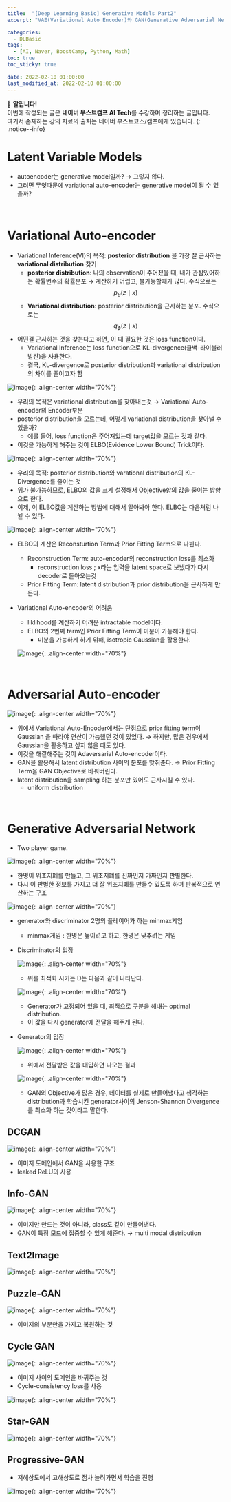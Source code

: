 ```yaml
---
title:  "[Deep Learning Basic] Generative Models Part2"
excerpt: "VAE(Variational Auto Encoder)와 GAN(Generative Adversarial Network) 대한 설명"

categories:
  - DLBasic
tags:
  - [AI, Naver, BoostCamp, Python, Math]
toc: true
toc_sticky: true

date: 2022-02-10 01:00:00
last_modified_at: 2022-02-10 01:00:00
---
```

📌 **알립니다!**<br>
이번에 작성되는 글은 **네이버 부스트캠프 AI Tech**를 수강하며 정리하는 글입니다.<br>
여기서 존재하는 강의 자료의 출처는 네이버 부스트코스/캠프에게 있습니다.
{: .notice--info}

# Latent Variable Models

- autoencoder는 generative model일까? → 그렇지 않다.
- 그러면 무엇때문에 variational auto-encoder는 generative model이 될 수 있을까?

<br>

# Variational Auto-encoder

- Variational Inference(VI)의 목적: **posterior distribution** 을 가장 잘 근사하는 **variational distribution** 찾기
    - **posterior distribution**: 나의 observation이 주어졌을 때, 내가 관심있어하는 확률변수의 확률분포 → 계산하기 어렵고, 불가능할때가 많다. 수식으로는 $$p_\theta(z\mid x)$$
    - **Variational distribution**: posterior distribution을 근사하는 분포. 수식으로는 $$q_\phi(z\mid x)$$
- 어떤걸 근사하는 것을 찾는다고 하면, 이 때 필요한 것은 loss function이다.
    - Variational Inference는 loss function으로 KL-divergence(쿨백-라이블러 발산)을 사용한다.
    - 결국, KL-divergence로 posterior distribution과 variational distribution의 차이를 줄이고자 함

![image](https://user-images.githubusercontent.com/91870042/153741633-fd0f5680-b809-4909-b44a-b2ed9bb4c62b.png){: .align-center width="70%"}

- 우리의 목적은 variational distribution을 찾아내는것 → Variational Auto-encoder의 Encoder부분
- posterior distribution을 모르는데, 어떻게 variational distribution을 찾아낼 수 있을까?
    - 예를 들어, loss function은 주어져있는데 target값을 모르는 것과 같다.
- 이것을 가능하게 해주는 것이 ELBO(Evidence Lower Bound) Trick이다.

![image](https://user-images.githubusercontent.com/91870042/153741636-eddf4153-dfd0-4355-b544-5f4ab961d17d.png){: .align-center width="70%"}

- 우리의 목적: posterior distribution와 varational distribution의 KL-Divergence를 줄이는 것
- 위가 불가능하므로, ELBO의 값을 크게 설정해서 Objective항의 값을 줄이는 방향으로 한다.
- 이제, 이 ELBO값을 계산하는 방법에 대해서 알아봐야 한다. ELBO는 다음처럼 나뉠 수 있다.

![image](https://user-images.githubusercontent.com/91870042/153741647-e4de2bb2-b0bb-4537-8c6a-04bead4915ef.png){: .align-center width="70%"}

- ELBO의 계산은 Reconsturtion Term과 Prior Fitting Term으로 나뉜다.
    - Reconstruction Term: auto-encoder의 reconstruction loss를 최소화
        - reconstruction loss ; x라는 입력을 latent space로 보냈다가 다시 decoder로 돌아오는것
    - Prior Fitting Term: latent distribution과 prior distribution을 근사하게 만든다.
- Variational Auto-encoder의 어려움
    - liklihood를 계산하기 어려운 intractable model이다.
    - ELBO의 2번째 term인 Prior Fitting Term이 미분이 가능해야 한다.
        - 미분을 가능하게 하기 위해, isotropic Gaussian을 활용한다.
    
    ![image](https://user-images.githubusercontent.com/91870042/153741654-2fa1ef14-18f0-4ff5-bb4a-5c52bbc5558c.png){: .align-center width="70%"}
    

<br>

# Adversarial Auto-encoder

![image](https://user-images.githubusercontent.com/91870042/153741656-fc6340d6-12fc-4230-b139-44b24bbf805b.png){: .align-center width="70%"}

- 위에서 Variational Auto-Encoder에서는 단점으로 prior fitting term이 Gaussian 을 따라야 연산이 가능했던 것이 있었다. → 하지만, 많은 경우에서 Gaussian을 활용하고 싶지 않을 때도 있다.
- 이것을 해결해주는 것이 Adaversarial Auto-encoder이다.
- GAN을 활용해서 latent distribution 사이의 분포를 맞춰준다. 
→ Prior Fitting Term을 GAN Objective로 바꿔버린다.
- latent distribution을 sampling 하는 분포만 있어도 근사시킬 수 있다.
    - uniform distribution

<br>

# Generative Adversarial Network

- Two player game.

![image](https://user-images.githubusercontent.com/91870042/153741662-eaebde1b-1e0c-4ac1-b39d-ed6ff07a9f79.png){: .align-center width="70%"}

- 한명이 위조지폐를 만들고, 그 위조지폐를 진짜인지 가짜인지 판별한다.
- 다시 이 판별한 정보를 가지고 더 잘 위조지폐를 만들수 있도록 하며 반복적으로 연산하는 구조

![image](https://user-images.githubusercontent.com/91870042/153741665-0ec70781-6a91-4b86-b3b2-66ba51731aa8.png){: .align-center width="70%"}

- generator와 discriminator 2명의 플레이어가 하는 minmax게임
    - minmax게임 : 한명은 높이려고 하고, 한명은 낮추려는 게임
- Discriminator의 입장
    
    ![image](https://user-images.githubusercontent.com/91870042/153741668-9dfc855d-7e5f-4fab-a4c0-8f71e7e6dc32.png){: .align-center width="70%"}
    
    - 위를 최적화 시키는 D는 다음과 같이 나타난다.
    
    ![image](https://user-images.githubusercontent.com/91870042/153741670-c782a63d-b199-4460-842f-b9f2ea2b5737.png){: .align-center width="70%"}
    
    - Generator가 고정되어 있을 때, 최적으로 구분을 해내는 optimal distribution.
    - 이 값을 다시 generator에 전달을 해주게 된다.
- Generator의 입장
    
    ![image](https://user-images.githubusercontent.com/91870042/153741673-36e750fa-2a0f-4bb9-9c5e-81059f095db0.png){: .align-center width="70%"}
    
    - 위에서 전달받은 값을 대입하면 나오는 결과
    
    ![image](https://user-images.githubusercontent.com/91870042/153741679-bca64a86-edcb-4a65-8fb2-1267ddcf40b3.png){: .align-center width="70%"}
    
    - GAN의 Objective가 많은 경우, 데이터를 실제로 만들어냈다고 생각하는 distribution과 학습시킨 generator사이의 Jenson-Shannon Divergence를 최소화 하는 것이라고 말한다.
    

## DCGAN

![image](https://user-images.githubusercontent.com/91870042/153741687-3963521e-a2c5-4d69-8d0b-1c4bde33fbf7.png){: .align-center width="70%"}

- 이미지 도메인에서 GAN을 사용한 구조
- leaked ReLU의 사용

## Info-GAN

![image](https://user-images.githubusercontent.com/91870042/153741691-3465b607-71e6-4c6b-861e-329959091d46.png){: .align-center width="70%"}

- 이미지만 만드는 것이 아니라, class도 같이 만들어낸다.
- GAN이 특정 모드에 집중할 수 있게 해준다. → multi modal distribution

## Text2Image

![image](https://user-images.githubusercontent.com/91870042/153741695-31c72b36-138e-4896-8ffa-88da1b9fe4e0.png){: .align-center width="70%"}

## Puzzle-GAN

![image](https://user-images.githubusercontent.com/91870042/153741700-5ede984d-fcc8-42ae-a550-f7feb06ddfbf.png){: .align-center width="70%"}

- 이미지의 부분만을 가지고 복원하는 것

## Cycle GAN

![image](https://user-images.githubusercontent.com/91870042/153741703-779f3955-0325-4891-8a87-95b7982096a4.png){: .align-center width="70%"}

- 이미지 사이의 도메인을 바꿔주는 것
- Cycle-consistency loss를 사용

![image](https://user-images.githubusercontent.com/91870042/153741707-fe869c70-6451-4e10-94a2-951e32ad9cd6.png){: .align-center width="70%"}

## Star-GAN

![image](https://user-images.githubusercontent.com/91870042/153741709-851757ff-06f3-4957-a085-9c5cf96d9291.png){: .align-center width="70%"}

## Progressive-GAN

- 저해상도에서 고해상도로 점차 늘려가면서 학습을 진행

![image](https://user-images.githubusercontent.com/91870042/153741715-72eb993a-8e06-4157-81c9-2140521b63b3.png){: .align-center width="70%"}